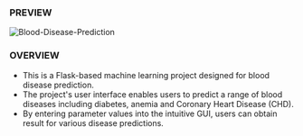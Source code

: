 ### PREVIEW

![Blood-Disease-Prediction](https://i.ibb.co/vV8vxJ2/preview.png)

### OVERVIEW

- This is a Flask-based machine learning project designed for blood disease prediction.
- The project's user interface enables users to predict a range of blood diseases including diabetes, anemia and Coronary Heart Disease (CHD).
- By entering parameter values into the intuitive GUI, users can obtain result for various disease predictions.
